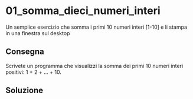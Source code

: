# 01_somma_dieci_numeri_interi

Un semplice esercizio che somma i primi 10 numeri interi [1-10] e li stampa in una finestra sul desktop

## Consegna

Scrivete un programma che visualizzi la somma dei primi 10 numeri interi positivi: 1 + 2 + ... + 10. 

## Soluzione